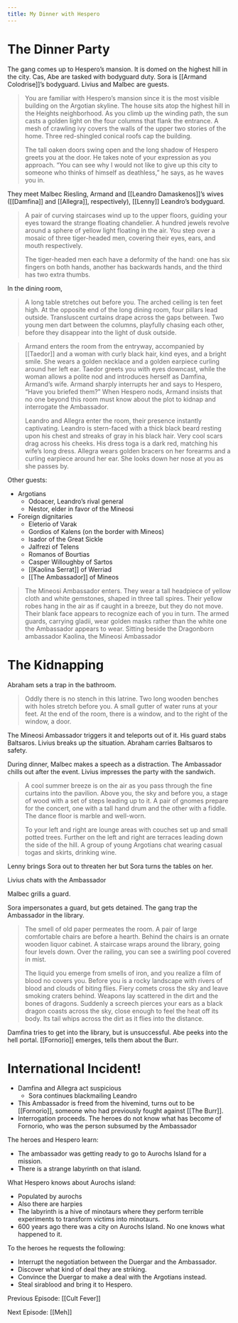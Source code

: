 ```yaml
---
title: My Dinner with Hespero
---
```

# The Dinner Party

The gang comes up to Hespero’s mansion. It is domed on the highest hill in the city. Cas, Abe are tasked with bodyguard duty. Sora is [[Armand Colodrise]]’s bodyguard. Livius and Malbec are guests.

> You are familiar with Hespero’s mansion since it is the most visible building on the Argotian skyline. The house sits atop the highest hill in the Heights neighborhood. As you climb up the winding path, the sun casts a golden light on the four columns that flank the entrance. A mesh of crawling ivy covers the walls of the upper two stories of the home. Three red-shingled conical roofs cap the building.
> 
> The tall oaken doors swing open and the long shadow of Hespero greets you at the door. He takes note of your expression as you approach. “You can see why I would not like to give up this city to someone who thinks of himself as deathless,” he says, as he waves you in.

They meet Malbec Riesling, Armand and [[Leandro Damaskenos]]’s wives ([[Damfina]] and [[Allegra]], respectively), [[Lenny]] Leandro’s bodyguard. 

> A pair of curving staircases wind up to the upper floors, guiding your eyes toward the strange floating chandelier. A hundred jewels revolve around a sphere of yellow light floating in the air. You step over a mosaic of three tiger-headed men, covering their eyes, ears, and mouth respectively.
> 
> The tiger-headed men each have a deformity of the hand: one has six fingers on both hands, another has backwards hands, and the third has two extra thumbs.

In the dining room,

> A long table stretches out before you. The arched ceiling is ten feet high. At the opposite end of the long dining room, four pillars lead outside. Transluscent curtains drape across the gaps between. Two young men dart between the columns, playfully chasing each other, before they disappear into the light of dusk outside.

> Armand enters the room from the entryway, accompanied by [[Taedor]] and a woman with curly black hair, kind eyes, and a bright smile. She wears a golden necklace and a golden earpiece curling around her left ear. Taedor greets you with eyes downcast, while the woman allows a polite nod and introduces herself as Damfina, Armand’s wife. Armand sharply interrupts her and says to Hespero, “Have you briefed them?” When Hespero nods, Armand insists that no one beyond this room must know about the plot to kidnap and interrogate the Ambassador.
> 
> Leandro and Allegra enter the room, their presence instantly captivating. Leandro is stern-faced with a thick black beard resting upon his chest and streaks of gray in his black hair. Very cool scars drag across his cheeks. His dress toga is a dark red, matching his wife’s long dress. Allegra wears golden bracers on her forearms and a curling earpiece around her ear. She looks down her nose at you as she passes by.

Other guests: 
- Argotians
	-  Odoacer, Leandro’s rival general
	-  Nestor, elder in favor of the Mineosi
- Foreign dignitaries 
	-   Eleterio of Varak
	-   Gordios of Kalens (on the border with Mineos)
	-   Isador of the Great Sickle
	-   Jalfrezi of Telens
	-   Romanos of Bourtias 
	-   Casper Willoughby of Sartos 
	-   [[Kaolina Serrat]] of Werriad
	-   [[The Ambassador]] of Mineos

> The Mineosi Ambassador enters. They wear a tall headpiece of yellow cloth and white gemstones, shaped in three tall spires. Their yellow robes hang in the air as if caught in a breeze, but they do not move. Their blank face appears to recognize each of you in turn. The armed guards, carrying gladii, wear golden masks rather than the white one the Ambassador appears to wear. Sitting beside the Dragonborn ambassador Kaolina, the Mineosi Ambassador

# The Kidnapping

Abraham sets a trap in the bathroom. 

> Oddly there is no stench in this latrine. Two long wooden benches with holes stretch before you. A small gutter of water runs at your feet. At the end of the room, there is a window, and to the right of the window, a door.

The Mineosi Ambassador triggers it and teleports out of it. His guard stabs Baltsaros. Livius breaks up the situation. Abraham carries Baltsaros to safety.

During dinner, Malbec makes a speech as a distraction. The Ambassador chills out after the event. Livius impresses the party with the sandwich.

> A cool summer breeze is on the air as you pass through the fine curtains into the pavilion. Above you, the sky and before you, a stage of wood with a set of steps leading up to it. A pair of gnomes prepare for the concert, one with a tall hand drum and the other with a fiddle. The dance floor is marble and well-worn. 
> 
> To your left and right are lounge areas with couches set up and small potted trees. Further on the left and right are terraces leading down the side of the hill. A group of young Argotians chat wearing casual togas and skirts, drinking wine.

Lenny brings Sora out to threaten her but Sora turns the tables on her.

Livius chats with the Ambassador

Malbec grills a guard.

Sora impersonates a guard, but gets detained. The gang trap the Ambassador in the library. 

> The smell of old paper permeates the room. A pair of large comfortable chairs are before a hearth. Behind the chairs is an ornate wooden liquor cabinet. A staircase wraps around the library, going four levels down. Over the railing, you can see a swirling pool covered in mist.
> 
> The liquid you emerge from smells of iron, and you realize a film of blood no covers you. Before you is a rocky landscape with rivers of blood and clouds of biting flies. Fiery comets cross the sky and leave smoking craters behind. Weapons lay scattered in the dirt and the bones of dragons. Suddenly a screech pierces your ears as a black dragon coasts across the sky, close enough to feel the heat off its body. Its tail whips across the dirt as it flies into the distance.

Damfina tries to get into the library, but is unsuccessful. Abe peeks into the hell portal. [[Fornorio]] emerges, tells them about the Burr.

# International Incident!

* Damfina and Allegra act suspicious 
	* Sora continues blackmailing Leandro
* This Ambassador is freed from the hivemind, turns out to be [[Fornorio]], someone who had previously fought against [[The Burr]].
* Interrogation proceeds. The heroes do not know what has become of Fornorio, who was the person subsumed by the Ambassador

The heroes and Hespero learn: 
-   The ambassador was getting ready to go to Aurochs Island for a mission.
-   There is a strange labyrinth on that island.

What Hespero knows about Aurochs island:
-   Populated by aurochs
-   Also there are harpies
-   The labyrinth is a hive of minotaurs where they perform terrible experiments to transform victims into minotaurs. 
-   600 years ago there was a city on Aurochs Island. No one knows what happened to it.

To the heroes he requests the following: 
-   Interrupt the negotiation between the Duergar and the Ambassador. 
-   Discover what kind of deal they are striking. 
-   Convince the Duergar to make a deal with the Argotians instead.
-   Steal sirablood and bring it to Hespero.

Previous Episode: [[Cult Fever]]

Next Episode: [[Meh]]